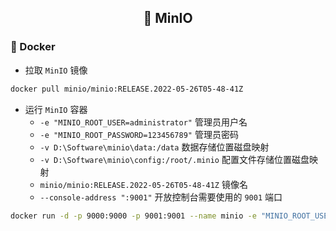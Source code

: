 <h2 align="center">📔 MinIO</h2>

### 🐳 Docker

* 拉取 `MinIO` 镜像

```bash
docker pull minio/minio:RELEASE.2022-05-26T05-48-41Z
```

* 运行 `MinIO` 容器
    * `-e "MINIO_ROOT_USER=administrator"` 管理员用户名
    * `-e "MINIO_ROOT_PASSWORD=123456789"` 管理员密码
    * `-v D:\Software\minio\data:/data` 数据存储位置磁盘映射
    * `-v D:\Software\minio\config:/root/.minio` 配置文件存储位置磁盘映射
    * `minio/minio:RELEASE.2022-05-26T05-48-41Z` 镜像名
    * `--console-address ":9001"` 开放控制台需要使用的 `9001` 端口

```bash
docker run -d -p 9000:9000 -p 9001:9001 --name minio -e "MINIO_ROOT_USER=administrator" -e "MINIO_ROOT_PASSWORD=123456789" -v D:\Software\minio\data:/data -v D:\Software\minio\config:/root/.minio minio/minio:RELEASE.2022-05-26T05-48-41Z server /data --console-address ":9001"
```
